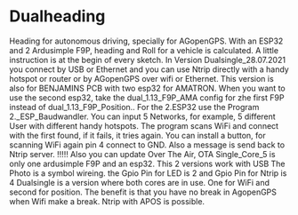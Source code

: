 # Dualheading
Heading for autonomous driving, specially for AGopenGPS. 
With an ESP32 and 2 Ardusimple F9P, heading and Roll for a vehicle is calculated. 
A little instruction is at the begin of every sketch. 
In Version Dualsingle_28.07.2021 you connect by USB or Ethernet and you can use Ntrip directly with a handy hotspot or router or by AGopenGPS over wifi or Ethernet.
This version is also for BENJAMINS PCB with two esp32 for AMATRON. 
When you want to use the second esp32, take the dual_1.13_F9P_AMA config for zhe first F9P instead of dual_1.13_F9P_Position..
For the 2.ESP32 use the Program  2._ESP_Baudwandler.
You can input 5 Networks, for example, 5 different User with different handy hotspots.
The program scans WiFi and connect with the first found, if it fails, it tries again.
You can install a button, for scanning WiFi again pin 4 connect to GND.
Also a message is send back to Ntrip server. !!!!!
Also you can update Over The Air, OTA
Single_Core_5 is only one ardusimple F9P and an esp32.
This 2 versions work with USB
The Photo is a symbol wireing. the Gpio Pin for LED is 2 and Gpio Pin for Ntrip is 4
Dualsingle is a version where both cores are in use. One for WiFi and second for position.
The benefit is that you have no break in AgopenGPS when Wifi make a break.
Ntrip with APOS is possible.

